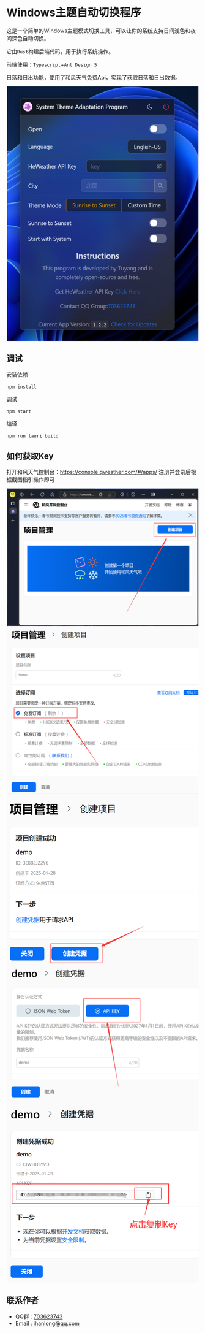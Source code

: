 # Windows主题自动切换程序

这是一个简单的Windows主题模式切换工具，可以让你的系统支持日间浅色和夜间深色自动切换。

它由`Rust`构建后端代码，用于执行系统操作。

前端使用：`Typescript`+`Ant Design 5`

日落和日出功能，使用了和风天气免费Api，实现了获取日落和日出数据。
<div align="center">
<img src="pshotA.png" align="center" width=500 />
</div>


## 调试
安装依赖
```
npm install
```
调试
```
npm start
```
编译
```
npm run tauri build
```
## 如何获取Key
打开和风天气控制台：https://console.qweather.com/#/apps/
注册并登录后根据截图指引操作即可
<div align="center">
<img src="screenshot\1.png" align="center" width=500 />
<img src="screenshot\2.png" align="center" width=500 />
<img src="screenshot\3.png" align="center" width=500 />
<img src="screenshot\4.png" align="center" width=500 />
<img src="screenshot\5.png" align="center" width=500 />
</div>


## 联系作者

- QQ群 : [703623743](http://qm.qq.com/cgi-bin/qm/qr?_wv=1027&k=IVNKPTJ9WqoIHHCsy7UMkQd16NLnfjeD&authKey=WVTDqfUgdv9oV0d8%2BZz5krS98IIlB1Kuvm%2BS3pfMU1H6FBCV1b2xoG5pWsggiAgt&noverify=0&group_code=703623743) 
- Email : [ihanlong@qq.com](ihanlong@qq.com) 
